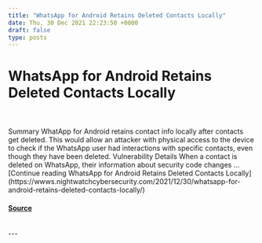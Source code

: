 ```yaml
---
title: "WhatsApp for Android Retains Deleted Contacts Locally"
date: Thu, 30 Dec 2021 22:23:50 +0000
draft: false
type: posts
---
```

# WhatsApp for Android Retains Deleted Contacts Locally

<br/>

<br/>
Summary WhatApp for Android retains contact info locally after contacts get deleted. This would allow an attacker with physical access to the device to check if the WhatsApp user had interactions with specific contacts, even though they have been deleted. Vulnerability Details When a contact is deleted on WhatsApp, their information about security code changes … [Continue reading WhatsApp for Android Retains Deleted Contacts Locally](https://wwws.nightwatchcybersecurity.com/2021/12/30/whatsapp-for-android-retains-deleted-contacts-locally/)

#### [Source](https://wwws.nightwatchcybersecurity.com/2021/12/30/whatsapp-for-android-retains-deleted-contacts-locally/)

<br/>
---
